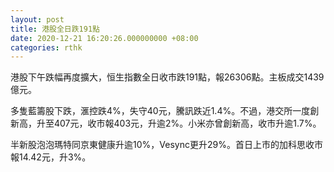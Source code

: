 ```yaml
---
layout: post
title: 港股全日跌191點
date: 2020-12-21 16:20:26.000000000 +08:00
categories: rthk
---
```


港股下午跌幅再度擴大，恒生指數全日收市跌191點，報26306點。主板成交1439億元。

多隻藍籌股下跌，滙控跌4%，失守40元，騰訊跌近1.4%。不過，港交所一度創新高，升至407元，收市報403元，升逾2%。小米亦曾創新高，收市升逾1.7%。

半新股泡泡瑪特同京東健康升逾10%，Vesync更升29%。首日上市的加科思收市報14.42元，升3%。
